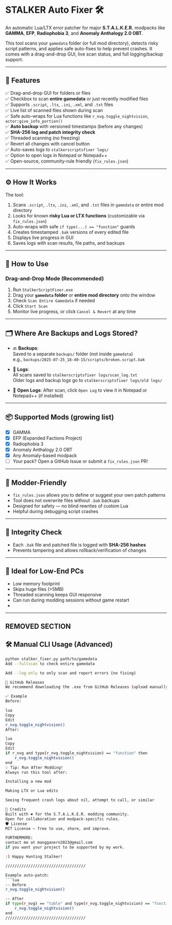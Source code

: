 # STALKER Auto Fixer 🛠️

An automatic Lua/LTX error patcher for major **S.T.A.L.K.E.R.** modpacks like **GAMMA**, **EFP**, **Radiophobia 3**, and **Anomaly Anthalogy 2.0 OBT**.

This tool scans your `gamedata` folder (or full mod directory), detects risky script patterns, and applies safe auto-fixes to help prevent crashes. It comes with a drag-and-drop GUI, live scan status, and full logging/backup support.

---

## 🔧 Features

✅ Drag-and-drop GUI for folders or files  
✅ Checkbox to scan **entire gamedata** or just recently modified files  
✅ Supports `.script`, `.ltx`, `.ini`, `.xml`, and `.txt` files  
✅ Live list of scanned files shown during scan  
✅ Safe auto-wraps for Lua functions like `r_nvg.toggle_nightvision`, `actor:give_info_portion()`  
✅ **Auto backup** with versioned timestamps (before any changes)  
✅ **SHA-256 log and patch integrity check**  
✅ Threaded scanning (no freezing)  
✅ Revert all changes with cancel button  
✅ Auto-saves logs to `stalkerscriptsfixer logs/`  
✅ Option to open logs in Notepad or Notepad++  
✅ Open-source, community-rule friendly (`fix_rules.json`)  

---

## ⚙️ How It Works

The tool:

1. Scans `.script`, `.ltx`, `.ini`, `.xml`, and `.txt` files in `gamedata` or entire mod directory  
2. Looks for known **risky Lua or LTX functions** (customizable via `fix_rules.json`)  
3. Auto-wraps with safe `if type(...) == "function"` guards  
4. Creates timestamped `.bak` versions of every edited file  
5. Displays live progress in GUI  
6. Saves logs with scan results, file paths, and backups  

---

## 🚀 How to Use

### Drag-and-Drop Mode (Recommended)

1. Run `StalkerScriptFixer.exe`  
2. Drag your **`gamedata` folder** or **entire mod directory** onto the window  
3. Check `Scan Entire Gamedata` if needed  
4. Click `Start Scan`  
5. Monitor live progress, or click `Cancel & Revert` at any time

---

## 🗂️ Where Are Backups and Logs Stored?

- 🔙 **Backups**:  
  Saved to a separate `backups/` folder (not inside `gamedata`)  
  e.g., `backups/2025-07-25_18-40-15/scripts/broken.script.bak`

- 📝 **Logs**:  
  All scans saved to `stalkerscriptsfixer logs/scan_log.txt`  
  Older logs and backup logs go to `stalkerscriptsfixer logs/old logs/`

- 🧾 **Open Logs**:
  After scan, click `Open Log` to view it in Notepad or Notepad++ (if installed)

---

## 📦 Supported Mods (growing list)

- [x] GAMMA  
- [x] EFP (Expanded Factions Project)  
- [x] Radiophobia 3  
- [x] Anomaly Anthalogy 2.0 OBT  
- [x] Any Anomaly-based modpack  
- [ ] Your pack? Open a GitHub Issue or submit a `fix_rules.json` PR!

---

## 💬 Modder-Friendly

- `fix_rules.json` allows you to define or suggest your own patch patterns  
- Tool does not overwrite files without `.bak` backups  
- Designed for safety — no blind rewrites of custom Lua  
- Helpful during debugging script crashes

---

## 🔐 Integrity Check

- Each `.bak` file and patched file is logged with **SHA-256 hashes**  
- Prevents tampering and allows rollback/verification of changes

---

## 💾 Ideal for Low-End PCs

- Low memory footprint  
- Skips huge files (>5MB)  
- Threaded scanning keeps GUI responsive  
- Can run during modding sessions without game restart
- 
---
REMOVED SECTION
---

## 🛠️ Manual CLI Usage (Advanced)

```bash
python stalker_fixer.py path/to/gamedata
Add --fullscan to check entire gamedata

Add --log-only to only scan and report errors (no fixing)

📢 GitHub Releases
We recommend downloading the .exe from GitHub Releases (upload manually if building from source).

✅ Example
Before:

lua
Copy
Edit
r_nvg.toggle_nightvision()
After:

lua
Copy
Edit
if r_nvg and type(r_nvg.toggle_nightvision) == "function" then
    r_nvg.toggle_nightvision()
end
💡 Tip: Run After Modding!
Always run this tool after:

Installing a new mod

Making LTX or Lua edits

Seeing frequent crash logs about nil, attempt to call, or similar

🧠 Credits
Built with ❤️ for the S.T.A.L.K.E.R. modding community.
Open for collaboration and modpack-specific rules.
🛡️ License
MIT License — free to use, share, and improve.

FURTHERMORE:
contact me at mangganern2023@gmail.com
if you want your project to be supported by my work.

:) Happy Hunting Stalker!

/////////////////////////////////// 

Example auto-patch:
```lua
-- Before
r_nvg.toggle_nightvision()

-- After
if type(r_nvg) == "table" and type(r_nvg.toggle_nightvision) == "function" then
    r_nvg.toggle_nightvision()
end
///////////////////////////////////


